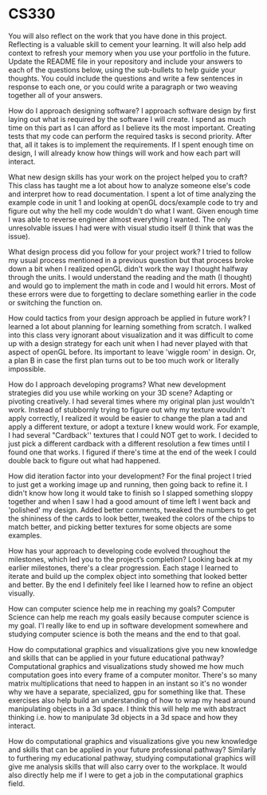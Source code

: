 # CS330
You will also reflect on the work that you have done in this project. Reflecting is a valuable skill to cement your learning. It will also help add context to refresh your memory when you use your portfolio in the future. Update the README file in your repository and include your answers to each of the questions below, using the sub-bullets to help guide your thoughts. You could include the questions and write a few sentences in response to each one, or you could write a paragraph or two weaving together all of your answers.

How do I approach designing software?
I approach software design by first laying out what is required by the software I will create. I spend as much time on this part as I can afford as I believe its the most important. Creating tests that my code can perform the required tasks is second priority. After that, all it takes is to implement the requirements. If I spent enough time on design, I will already know how things will work and how each part will interact.

What new design skills has your work on the project helped you to craft?
This class has taught me a lot about how to analyze someone else's code and interpret how to read documentation. I spent a lot of time analyzing the example code in unit 1 and looking at openGL docs/example code to try and figure out why the hell my code wouldn't do what I want. Given enough time I was able to reverse engineer almost everything I wanted. The only unresolvable issues I had were with visual studio itself (I think that was the issue).

What design process did you follow for your project work?
I tried to follow my usual process mentioned in a previous question but that process broke down a bit when I realized openGL didn't work the way I thought halfway through the units. I would understand the reading and the math (I thought) and would go to implement the math in code and I would hit errors. Most of these errors were due to forgetting to declare something earlier in the code or switching the function on.

How could tactics from your design approach be applied in future work?
I learned a lot about planning for learning something from scratch. I walked into this class very ignorant about visualization and it was difficult to come up with a design strategy for each unit when I had never played with that aspect of openGL before. Its important to leave 'wiggle room' in design. Or, a plan B in case the first plan turns out to be too much work or literally impossible.

How do I approach developing programs?
What new development strategies did you use while working on your 3D scene?
Adapting or pivoting creatively. I had several times where my original plan just wouldn't work. Instead of stubbornly trying to figure out why my texture wouldn't apply correctly, I realized it would be easier to change the plan a tad and apply a different texture, or adopt a texture I knew would work. For example, I had several "Cardback'' textures that I could NOT get to work. I decided to just pick a different cardback with a different resolution a few times until I found one that works. I figured if there's time at the end of the week I could double back to figure out what had happened.

How did iteration factor into your development?
For the final project I tried to just get a working image up and running, then going back to refine it. I didn't know how long it would take to finish so I slapped something sloppy together and when I saw I had a good amount of time left I went back and 'polished' my design. Added better comments, tweaked the numbers to get the shininess of the cards to look better, tweaked the colors of the chips to match better, and picking better textures for some objects are some examples.


How has your approach to developing code evolved throughout the milestones, which led you to the project’s completion?
Looking back at my earlier milestones, there's a clear progression. Each stage I learned to iterate and build up the complex object into something that looked better and better. By the end I definitely feel like I learned how to refine an object visually.

How can computer science help me in reaching my goals?
Computer Science can help me reach my goals easily because computer science is my goal. I'l really like to end up in software development somewhere and studying computer science is both the means and the end to that goal.

How do computational graphics and visualizations give you new knowledge and skills that can be applied in your future educational pathway?
Computational graphics and visualizations study showed me how much computation goes into every frame of a computer monitor. There's so many matrix multiplications that need to happen in an instant so it's no wonder why we have a separate, specialized, gpu for something like that. These exercises also help build an understanding of how to wrap my head around manipulating objects in a 3d space. I think this will help me with abstract thinking i.e. how to manipulate 3d objects in a 3d space and how they interact.

How do computational graphics and visualizations give you new knowledge and skills that can be applied in your future professional pathway?
Similarly to furthering my educational pathway, studying computational graphics will give me analysis skills that will also carry over to the workplace. It would also directly help me if I were to get a job in the computational graphics field.



